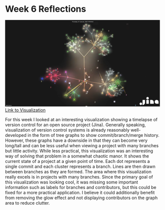 # Week 6 Reflections
![View](imgs/week6.png)
[Link to Visualization]

For this week I looked at an interesting visualization showing a timelapse of version control for an open source project
(Jina). Generally speaking, visualization of version control systems is already reasonably well-developed in the form of
tree graphs to show commit/branch/merge history. However, these graphs have a downside in that they can become very
long/tall and can be less useful when viewing a project with many branches but little activity. While less practical,
this visualization was an interesting way of solving that problem in a somewhat chaotic manor. It shows the current
state of a project at a given point of time. Each dot represents a single commit and each cluster represents a branch.
Lines are then drawn between branches as they are formed. The area where this visualization really excels is in projects
with many branches. Since the primary goal of this visualization was looking cool, it was missing some important
information such as labels for branches and contributors, but this could be fixed for a more practical application. I
believe it could additionally benefit from removing the glow effect and not displaying contributors on the graph area to
reduce clutter.

[Link to Visualization]: https://www.youtube.com/watch?v=S_LmnlaWhzo